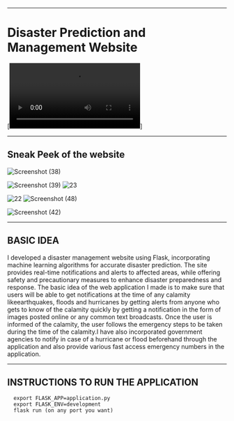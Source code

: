 -------------------------------------------------------------------------
# Disaster Prediction and Management Website 
[![Watch the video](https://d8it4huxumps7.cloudfront.net/uploads/submissions/files/764516/669f832d4a509_screen_recording_2024_07_23_150703_diaaysgz.mp4)]

-------------------------------------------------------------------------
Sneak Peek of the website 
-------------------------------------------------------------------------
![Screenshot (38)](https://github.com/user-attachments/assets/71607f98-8b29-47b3-adc3-46516306c5cc)

![Screenshot (39)](https://github.com/user-attachments/assets/80876136-bfd7-4acb-80a7-541a067642ec)
![23](https://github.com/user-attachments/assets/fbea0d43-92bf-4891-93ee-3537717c0d0c)

![22](https://github.com/user-attachments/assets/94012dcf-b080-4d85-944f-23571a2d9de8)
 ![Screenshot (48)](https://github.com/user-attachments/assets/304288f5-cf0d-4290-805e-65f7ad456284)

  ![Screenshot (42)](https://github.com/user-attachments/assets/17294558-0578-42b2-b115-9a6e15e78099)



-------------------------------------------------------------------------
BASIC IDEA
-------------------------------------------------------------------------

I developed a disaster management website using Flask, incorporating machine learning algorithms for accurate disaster prediction. The site provides real-time notifications and alerts to affected areas, while offering safety and precautionary measures to enhance disaster preparedness and response.
The basic idea of the web application I made is to make sure that users will be able to get notifications at the time of any calamity likeearthquakes, floods and hurricanes by getting alerts from anyone who gets
to know of the calamity quickly by getting a notification in the form of images posted online or any common text broadcasts.
Once the user is informed of the calamity, the user follows the emergency steps to be taken during the time of the calamity.I have also incorporated government agencies to notify in case of a hurricane or flood beforehand through the application and also provide various fast access emergency numbers in the application.


   
----------------------------------------------------------------------------------
INSTRUCTIONS TO RUN THE APPLICATION
-------------------------------------------------------------------------
      export FLASK_APP=application.py
      export FLASK_ENV=development
      flask run (on any port you want)
